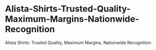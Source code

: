# Alista-Shirts-Trusted-Quality-Maximum-Margins-Nationwide-Recognition
Alista Shirts: Trusted Quality, Maximum Margins, Nationwide Recognition
